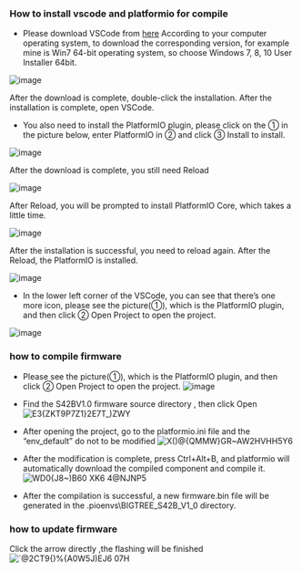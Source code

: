 ### How to install vscode and platformio for compile

- Please download VSCode from [here](https://code.visualstudio.com/Download)
According to your computer operating system, to download the corresponding version, for example mine is Win7 64-bit operating system, so choose Windows 7, 8, 10 User Installer 64bit.

![image](https://user-images.githubusercontent.com/25599056/56638014-a4aac900-669f-11e9-8694-d9e4af6ad93a.png)

  After the download is complete, double-click the installation. After the installation is complete, open VSCode.
- You also need to install the PlatformIO plugin, please click on the ① in the picture below, enter PlatformIO in ② and click ③ Install to install. 

![image](https://user-images.githubusercontent.com/25599056/56638076-c5731e80-669f-11e9-82b9-4b21407df320.png)

After the download is complete, you still need Reload 

![image](https://user-images.githubusercontent.com/25599056/56638101-d328a400-669f-11e9-8406-1b2d479b8e9a.png)

After Reload, you will be prompted to install PlatformIO Core, which takes a little time.

![image](https://user-images.githubusercontent.com/25599056/56638125-dcb20c00-669f-11e9-82df-79c4581a43a8.png)

After the installation is successful, you need to reload again. After the Reload, the PlatformIO is installed.

![image](https://user-images.githubusercontent.com/25599056/56638133-e2a7ed00-669f-11e9-8951-b953b0b1bddb.png)

- In the lower left corner of the VSCode, you can see that there’s one more icon, please see the picture(①), which is the PlatformIO plugin, and then click ② Open Project to open the project.

![image](https://user-images.githubusercontent.com/25599056/56638145-ea679180-669f-11e9-9c1e-5cae6ce0d29f.png)


### how to compile firmware

- Please see the picture(①), which is the PlatformIO plugin, and then click ② Open Project to open the project.
![image](https://user-images.githubusercontent.com/25599056/56637513-6b258e00-669e-11e9-9fad-d0571e57499e.png)
 
- Find the S42BV1.0 firmware source directory , then click Open
![$E3{ZKT9P7Z1}2E$7T_)ZWY](https://user-images.githubusercontent.com/46896566/71972802-66166800-3248-11ea-9c17-e81114513257.png)

- After opening the project, go to the platformio.ini file and the “env_default” do not to be modified
![X()@{QMMW}GR~AW2HVHH5Y6](https://user-images.githubusercontent.com/46896566/71972463-a32e2a80-3247-11ea-9728-480b9e8d1a2e.png)

- After the modification is complete, press Ctrl+Alt+B, and platformio will automatically download the compiled component and compile it.
![WD0{J8~)B60 XK6 4@NJNP5](https://user-images.githubusercontent.com/46896566/71971896-90ffbc80-3246-11ea-8489-6b0180ac58e6.png)
 
- After the compilation is successful, a new firmware.bin file will be generated in the .pioenvs\BIGTREE_S42B_V1_0 directory. 

### how to update firmware
Click the arrow directly ,the flashing will be finished 
![`@2CT9{)%{A0W5J)EJ6 07H](https://user-images.githubusercontent.com/46896566/71973083-f785da00-3248-11ea-93db-8e88d3fd414b.png)


